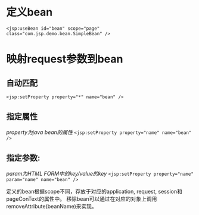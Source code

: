 # 定义bean
`<jsp:useBean id="bean" scope="page" class="com.jsp.demo.bean.SimpleBean" />`

# 映射request参数到bean
## 自动匹配
`<jsp:setProperty property="*" name="bean" />`
## 指定属性
*property为java bean的属性*
`<jsp:setProperty property="name" name="bean" />`
## 指定参数:
*param为HTML FORM中的key/value的key*
`<jsp:setProperty property="name" param="name" name="bean" />`

定义的bean根据scope不同，存放于对应的application, request, session和pageConText的属性中。
移除bean可以通过在对应的对象上调用removeAttribute(beanName)来实现。